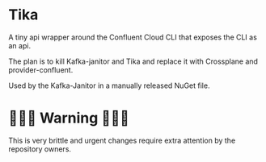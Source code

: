 # Tika
A tiny api wrapper around the Confluent Cloud CLI that exposes the CLI as an api.

The plan is to kill Kafka-janitor and Tika and replace it with Crossplane and provider-confluent.

Used by the Kafka-Janitor in a manually released NuGet file.

# 🚩🚩🚩 Warning 🚩🚩🚩
This is very brittle and urgent changes require extra attention by the repository owners. 
